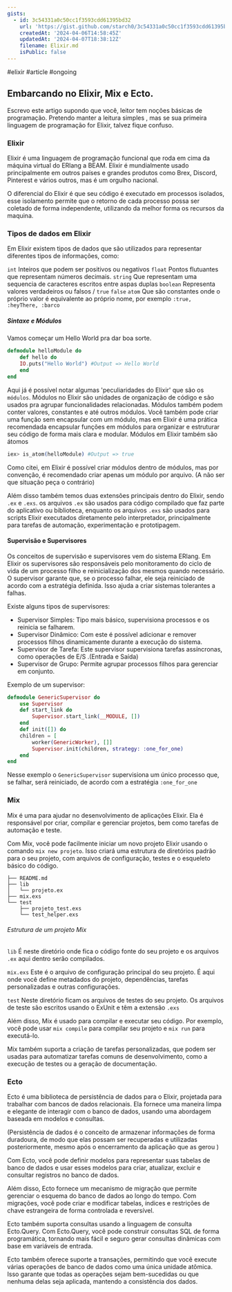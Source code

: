 ```yaml
---
gists:
  - id: 3c54331a0c50cc1f3593cdd61395bd32
    url: 'https://gist.github.com/starch0/3c54331a0c50cc1f3593cdd61395bd32'
    createdAt: '2024-04-06T14:58:45Z'
    updatedAt: '2024-04-07T18:38:12Z'
    filename: Elixir.md
    isPublic: false
---
```

#elixir #article #ongoing

## Embarcando no Elixir, Mix e Ecto. 

Escrevo este artigo supondo que você, leitor tem noções básicas de programação. Pretendo manter a leitura simples , mas se sua primeira linguagem de programação for Elixir, talvez fique confuso. 
### Elixir


Elixir é uma linguagem de programação funcional que roda em cima da máquina virtual do ERlang a BEAM. 
Elixir é mundialmente usado principalmente em outros países e grandes produtos como Brex, Discord, Pinterest e vários outros, mas é um orgulho nacional.

O diferencial do Elixir é que seu código é executado em processos isolados, esse isolamento permite que o retorno de cada processo possa ser coletado de forma independente, utilizando da melhor forma os recursos da maquina.

### Tipos de dados em Elixir

Em Elixir existem tipos de dados que são utilizados para representar diferentes tipos de informações, como:

`int` Inteiros que podem ser positivos ou negativos
`float` Pontos flutuantes que representam números decimais.
`string` Que representam uma sequencia de caracteres escritos entre aspas duplas
`boolean` Representa valores verdadeiros ou falsos / `true` `false`
`atom` Que são constantes onde o próprio valor é equivalente ao próprio nome, por exemplo `:true, :heyThere, :barco`
##### Sintaxe e Módulos
Vamos começar um Hello World pra dar boa sorte.
```elixir
defmodule helloModule do
	def hello do
	IO.puts("Hello World") #Output => Hello World
	end
end
```

Aqui já é possível notar algumas 'peculiaridades do Elixir' que são os `módulos`.
Módulos no Elixir são unidades de organização de código e são usados pra agrupar funcionalidades relacionadas. Módulos também podem conter valores, constantes e até outros módulos. 
Você também pode criar uma função sem encapsular com um módulo, mas em Elixir é uma prática recomendada encapsular funções em módulos para organizar e estruturar seu código de forma mais clara e modular.
Módulos em Elixir também são átomos
```elixir
iex> is_atom(helloModule) #Output => true
```

Como citei, em Elixir é possível criar módulos dentro de módulos, mas por convenção, é recomendado criar apenas um módulo por arquivo. (A não ser que situação peça o contrário) 

Além disso também temos duas extensões principais dentro do Elixir, sendo `.ex` e `.exs`.
os arquivos `.ex` são usados para código compilado que faz parte do aplicativo ou biblioteca, enquanto os arquivos `.exs` são usados para scripts Elixir executados diretamente pelo interpretador, principalmente para tarefas de automação, experimentação e prototipagem.

#### Supervisão e Supervisores

Os conceitos de supervisão e supervisores vem do sistema ERlang. Em Elixir os supervisores são responsáveis pelo monitoramento do ciclo de vida de um processo filho e reinicialização dos mesmos quando necessário. 
O supervisor garante que, se o processo falhar, ele seja reiniciado de acordo com a estratégia definida. Isso ajuda a criar sistemas tolerantes a falhas. 

Existe alguns tipos de supervisores:

- Supervisor Simples:  Tipo mais básico, supervisiona processos e os reinicia se falharem.
- Supervisor Dinâmico: Com este é possível adicionar e remover processos filhos dinamicamente durante a execução do sistema.
- Supervisor de Tarefa: Este supervisor supervisiona tarefas assíncronas, como operações de  E/S .(Entrada e Saída)
- Supervisor de Grupo: Permite agrupar processos filhos para gerenciar em conjunto.

Exemplo de um supervisor:
```elixir
defmodule GenericSupervisor do
	use Supervisor
	def start_link do
		Supervisor.start_link(__MODULE, [])
	end
	def init([]) do
	children = [
		worker(GenericWorker), []]
		Supervisor.init(children, strategy: :one_for_one)
	end
end
```
Nesse exemplo o `GenericSupervisor` supervisiona um único processo que, se falhar, será reiniciado, de acordo com a estratégia `:one_for_one`

### Mix

Mix é uma para ajudar no desenvolvimento de aplicações Elixir. Ela é responsável por criar, compilar e gerenciar projetos, bem como tarefas de automação e teste.

Com Mix, você pode facilmente iniciar um novo projeto Elixir usando o comando `mix new projeto`. Isso criará uma estrutura de diretórios padrão para o seu projeto, com arquivos de configuração, testes e o esqueleto básico do código.
```shell
├── README.md
├── lib
│   └── projeto.ex
├── mix.exs
└── test
    ├── projeto_test.exs
    └── test_helper.exs
```

###### Estrutura de um projeto Mix

`lib` É neste diretório onde fica o código fonte do seu projeto e os arquivos `.ex` aqui dentro serão compilados.

`mix.exs` Este é o arquivo de configuração principal do seu projeto. É aqui onde você define metadados do projeto, dependências, tarefas personalizadas e outras configurações.

`test` Neste diretório ficam os arquivos de testes do seu projeto. Os arquivos de teste são escritos usando o ExUnit e têm a extensão `.exs`

Além disso, Mix é usado para compilar e executar seu código. Por exemplo, você pode usar `mix compile` para compilar seu projeto e `mix run` para executá-lo.

Mix também suporta a criação de tarefas personalizadas, que podem ser usadas para automatizar tarefas comuns de desenvolvimento, como a execução de testes ou a geração de documentação.

### Ecto

Ecto é uma biblioteca de persistência de dados para o Elixir, projetada para trabalhar com bancos de dados relacionais. Ela fornece uma maneira limpa e elegante de interagir com o banco de dados, usando uma abordagem baseada em modelos e consultas.

(Persistência de dados é o conceito de armazenar informações de forma duradoura, de modo que elas possam ser recuperadas e utilizadas posteriormente, mesmo após o encerramento da aplicação que as gerou )


Com Ecto, você pode definir modelos para representar suas tabelas de banco de dados e usar esses modelos para criar, atualizar, excluir e consultar registros no banco de dados.

Além disso, Ecto fornece um mecanismo de migração que permite gerenciar o esquema do banco de dados ao longo do tempo. Com migrações, você pode criar e modificar tabelas, índices e restrições de chave estrangeira de forma controlada e reversível.

Ecto também suporta consultas usando a linguagem de consulta Ecto.Query. Com Ecto.Query, você pode construir consultas SQL de forma programática, tornando mais fácil e seguro gerar consultas dinâmicas com base em variáveis de entrada.

Ecto também oferece suporte a transações, permitindo que você execute várias operações de banco de dados como uma única unidade atômica. Isso garante que todas as operações sejam bem-sucedidas ou que nenhuma delas seja aplicada, mantendo a consistência dos dados.
